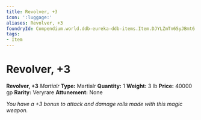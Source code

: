 ```yaml
---
title: Revolver, +3
icon: ':luggage:'
aliases: Revolver, +3
foundryId: Compendium.world.ddb-eureka-ddb-items.Item.DJYLZmTn65yJBmt6
tags:
- Item
---
```


# Revolver, +3

**Revolver, +3**
_Martialr_
**Type:** Martialr
**Quantity:** 1
**Weight:** 3 lb
**Price:** 40000 gp
**Rarity:** Veryrare
**Attunement:** None

*You have a +3 bonus to attack and damage rolls made with this magic weapon.*